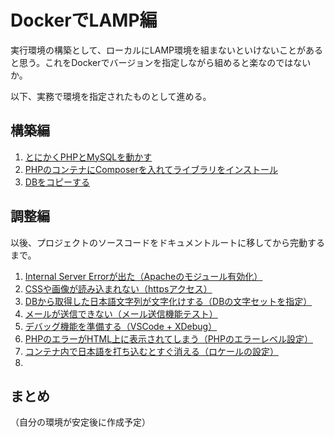# DockerでLAMP編

実行環境の構築として、ローカルにLAMP環境を組まないといけないことがあると思う。これをDockerでバージョンを指定しながら組めると楽なのではないか。

以下、実務で環境を指定されたものとして進める。

## 構築編

1. [とにかくPHPとMySQLを動かす](install.html)
2. [PHPのコンテナにComposerを入れてライブラリをインストール](composer.html)
3. [DBをコピーする](copy_db.html)

## 調整編

以後、プロジェクトのソースコードをドキュメントルートに移してから完動するまで。

1. [Internal Server Errorが出た（Apacheのモジュール有効化）](apache_module.html)
2. [CSSや画像が読み込まれない（httpsアクセス）](http_https.html)
2. [DBから取得した日本語文字列が文字化けする（DBの文字セットを指定）](db_charset.html)
2. [メールが送信できない（メール送信機能テスト）](sendmail.html)
2. [デバッグ機能を準備する（VSCode + XDebug）](php_debug.html)
2. [PHPのエラーがHTML上に表示されてしまう（PHPのエラーレベル設定）](disable_notice.html)
2. [コンテナ内で日本語を打ち込むとすぐ消える（ロケールの設定）](locale.html)
2. 

## まとめ

（自分の環境が安定後に作成予定）
